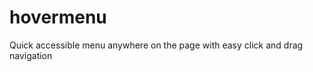 hovermenu
=========

Quick accessible menu anywhere on the page with easy click and drag navigation
